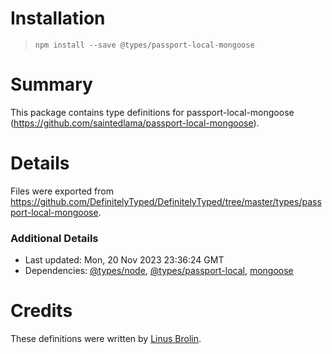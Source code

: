 # Installation
> `npm install --save @types/passport-local-mongoose`

# Summary
This package contains type definitions for passport-local-mongoose (https://github.com/saintedlama/passport-local-mongoose).

# Details
Files were exported from https://github.com/DefinitelyTyped/DefinitelyTyped/tree/master/types/passport-local-mongoose.

### Additional Details
 * Last updated: Mon, 20 Nov 2023 23:36:24 GMT
 * Dependencies: [@types/node](https://npmjs.com/package/@types/node), [@types/passport-local](https://npmjs.com/package/@types/passport-local), [mongoose](https://npmjs.com/package/mongoose)

# Credits
These definitions were written by [Linus Brolin](https://github.com/linusbrolin).

